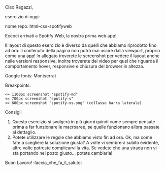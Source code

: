 Ciao Ragazzi,

esercizio di oggi:

nome repo: html-css-spotifyweb

Eccoci arrivati a Spotify Web, la nostra prima web app!

Il layout di questo esercizio è diverso da quelli che abbiamo riprodotto fino ad ora: il contenuto della pagina non potrà mai uscire dalla viewport, proprio come una app!
In allegato troverete le screenshot per vedere il layout anche nelle versioni responsive, inoltre troverete dei video per quel che riguarda il comportamento hover, responsive e chiusura del browser in altezza.

Google fonts: Montserrat

Breakpoints:

    <= 1100px screenshot "spotify-md"
    <= 700px screenshot "spotify-s"
    <= 600px screenshot "spotify-xs.png" (collasso barra laterale)

Consigli
1. Questo esercizio si svolgerà in più giorni quindi come sempre pensate prima a far funzionare le macroaree, se quelle funzionano allora passate al dettaglio.
2. Potete utilizzare le regole che abbiamo visto fin ad ora. Ok, ma come fate a scegliere la soluzione giusta? A volte vi sembrerà subito evidente, altre volte potreste complicarvi la vita. Se vedete che una strada non vi sta portando nel posto giusto... potete cambiarla!

Buon Lavoro! :faccia_che_fa_il_saluto: